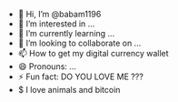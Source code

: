 - 👋 Hi, I’m @babam1196
- 👀 I’m interested in ...
- 🌱 I’m currently learning ...
- 💞️ I’m looking to collaborate on ...
- 📫 How to get my digital currency wallet
- 😄 Pronouns: ...
- ⚡ Fun fact: DO YOU LOVE ME ???
- $ I love animals and bitcoin
  

<!---
babam1196/babam1196 is a ✨ special ✨ repository because its `README.md` (this file) appears on your GitHub profile.
You can click the Preview link to take a look at your changes.
--->
